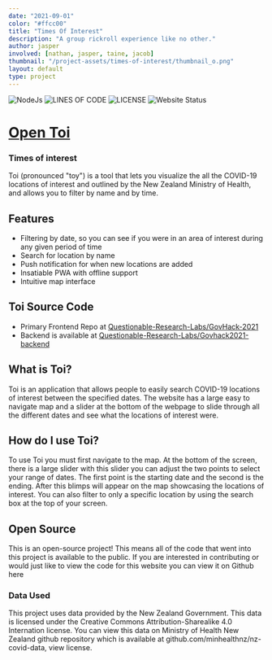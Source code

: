 ```yaml
---
date: "2021-09-01"
color: "#ffcc00"
title: "Times Of Interest"
description: "A group rickroll experience like no other."
author: jasper
involved: [nathan, jasper, taine, jacob]
thumbnail: "/project-assets/times-of-interest/thumbnail_o.png"
layout: default
type: project
---
```


![NodeJs](https://img.shields.io/badge/Powered%20By-Svelte-f7311b?style=for-the-badge)
![LINES OF CODE](https://img.shields.io/tokei/lines/github/Questionable-Research-Labs/Govhack-2021?style=for-the-badge)
![LICENSE](https://img.shields.io/github/license/Questionable-Research-Labs/Govhack-2021?style=for-the-badge)
![Website Status](https://img.shields.io/website?down_message=offline&label=Status&style=for-the-badge&up_message=online&url=https%3A%2F%2Ftoi.qrl.nz)

# [Open Toi](https://toi.qrl.nz) 

### Times of interest


Toi (pronounced "toy") is a tool that lets you visualize the all the COVID-19 locations of interest and outlined by the New Zealand Ministry of Health, and allows you to filter by name and by time.

## Features

- Filtering by date, so you can see if you were in an area of interest during any given period of time
- Search for location by name
- Push notification for when new locations are added
- Insatiable PWA with offline support
- Intuitive map interface


## Toi Source Code

 - Primary Frontend Repo at [Questionable-Research-Labs/GovHack-2021](https://github.com/Questionable-Research-Labs/GovHack-2021)
 - Backend is available at [Questionable-Research-Labs/Govhack2021-backend](https://github.com/Questionable-Research-Labs/Govhack2021-backend)


## What is Toi?
Toi is an application that allows people to easily search COVID-19 locations of interest between the specified dates. The website has a large easy to navigate map and a slider at the bottom of the webpage to slide through all the different dates and see what the locations of interest were.

## How do I use Toi?
To use Toi you must first navigate to the map. At the bottom of the screen, there is a large slider with this slider you can adjust the two points to select your range of dates. The first point is the starting date and the second is the ending. After this blimps will appear on the map showcasing the locations of interest. You can also filter to only a specific location by using the search box at the top of your screen.

## Open Source
This is an open-source project! This means all of the code that went into this project is available to the public. If you are interested in contributing or would just like to view the code for this website you can view it on Github here

### Data Used
This project uses data provided by the New Zealand Government. This data is licensed under the Creative Commons Attribution-Sharealike 4.0 Internation license. You can view this data on Ministry of Health New Zealand github repository which is available at github.com/minhealthnz/nz-covid-data, view license.